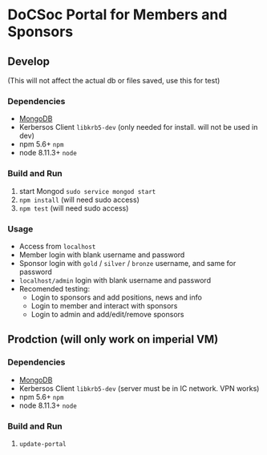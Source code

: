 # DoCSoc Portal for Members and Sponsors

## Develop
(This will not affect the actual db or files saved, use this for test)

### Dependencies
* [MongoDB](https://docs.mongodb.com/manual/tutorial/install-mongodb-on-ubuntu/)
* Kerbersos Client `libkrb5-dev` (only needed for install. will not be used in dev)
* npm 5.6+ `npm`
* node 8.11.3+ `node`

### Build and Run
1. start Mongod `sudo service mongod start`
2. `npm install` (will need sudo access)
3. `npm test` (will need sudo access)

### Usage
* Access from `localhost`
* Member login with blank username and password
* Sponsor login with `gold` / `silver` / `bronze` username, and same for password
* `localhost/admin` login with blank username and password
* Recomended testing:
  * Login to sponsors and add positions, news and info
  * Login to member and interact with sponsors
  * Login to admin and add/edit/remove sponsors


## Prodction (will only work on imperial VM)

### Dependencies
* [MongoDB](https://docs.mongodb.com/manual/tutorial/install-mongodb-on-ubuntu/)
* Kerbersos Client `libkrb5-dev` (server must be in IC network. VPN works)
* npm 5.6+ `npm`
* node 8.11.3+ `node`

### Build and Run
1. `update-portal`